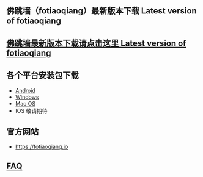 
## 佛跳墙（fotiaoqiang）最新版本下载 Latest version of fotiaoqiang</a>
## <a href="https://github.com/getfotiaoqiang/download/releases"> 佛跳墙最新版本下载请点击这里 Latest version of fotiaoqiang</a>
## 各个平台安装包下载
- <a href="https://github.com/getfotiaoqiang/download/releases/download/v1.0.0/fotiaoqiang_android_v1.0.0.apk"> Android </a>
- <a href="https://github.com/getfotiaoqiang/download/releases/download/v1.0.0/fotiaoqiang_win32_v1.0.0.zip"> Windows </a>
- <a href="https://github.com/getfotiaoqiang/download/releases/download/v1.0.0/fotiaoqiang_macos_amd64_install_v1.0.0.dmg"> Mac OS </a>
- IOS 敬请期待

## 官方网站
- https://fotiaoqiang.io


## <a href="#">FAQ</a>
